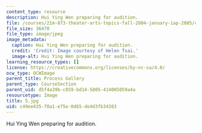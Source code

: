 ```yaml
---
content_type: resource
description: Hui Ying Wen preparing for audition.
file: /courses/21m-873-theater-arts-topics-fall-2004-january-iap-2005/c49ee43570a1e75e0d65de4d3fb34383_5.jpg
file_size: 36470
file_type: image/jpeg
image_metadata:
  caption: Hui Ying Wen preparing for audition.
  credit: 'Credit: Image courtesy of Helen Tsai.'
  image-alt: Hui Ying Wen preparing for audition.
learning_resource_types: []
license: https://creativecommons.org/licenses/by-nc-sa/4.0/
ocw_type: OCWImage
parent_title: Process Gallery
parent_type: CourseSection
parent_uid: d5f4a39b-c859-bd14-5805-414005059a4a
resourcetype: Image
title: 5.jpg
uid: c49ee435-70a1-e75e-0d65-de4d3fb34383
---
```

Hui Ying Wen preparing for audition.